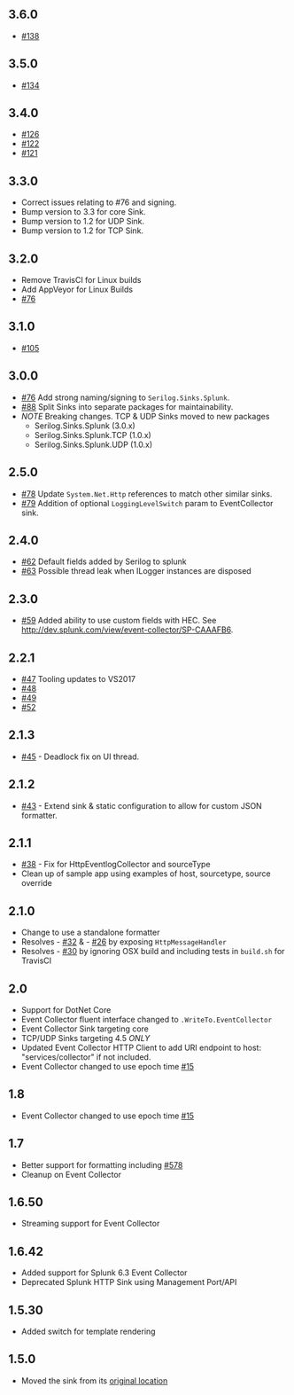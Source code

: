 ## 3.6.0
- [#138](https://github.com/serilog/serilog-sinks-splunk/pull/138)

## 3.5.0
- [#134](https://github.com/serilog/serilog-sinks-splunk/pull/134)

## 3.4.0
- [#126](https://github.com/serilog/serilog-sinks-splunk/pull/126)
- [#122](https://github.com/serilog/serilog-sinks-splunk/pull/122)
- [#121](https://github.com/serilog/serilog-sinks-splunk/pull/121)

## 3.3.0
- Correct issues relating to #76 and signing.
- Bump version to 3.3 for core Sink.
- Bump version to 1.2 for UDP Sink.
- Bump version to 1.2 for TCP Sink.

## 3.2.0
- Remove TravisCI for Linux builds
- Add AppVeyor for Linux Builds
- [#76](https://github.com/serilog/serilog-sinks-splunk/issues/76)

## 3.1.0
- [#105](https://github.com/serilog/serilog-sinks-splunk/pull/105)

## 3.0.0
- [#76](https://github.com/serilog/serilog-sinks-splunk/issues/76) Add strong naming/signing to `Serilog.Sinks.Splunk`.
- [#88](https://github.com/serilog/serilog-sinks-splunk/issues/88) Split Sinks into separate packages for maintainability.
- *NOTE* Breaking changes.  TCP & UDP Sinks moved to new packages
    - Serilog.Sinks.Splunk (3.0.x)
    - Serilog.Sinks.Splunk.TCP (1.0.x)
    - Serilog.Sinks.Splunk.UDP (1.0.x)

## 2.5.0
- [#78](https://github.com/serilog/serilog-sinks-splunk/issues/78) Update `System.Net.Http` references to match other similar sinks.
- [#79](https://github.com/serilog/serilog-sinks-splunk/issues/79) Addition of optional `LoggingLevelSwitch` param to EventCollector sink.

## 2.4.0
- [#62](https://github.com/serilog/serilog-sinks-splunk/issues/62) Default fields added by Serilog to splunk
- [#63](https://github.com/serilog/serilog-sinks-splunk/issues/63) Possible thread leak when ILogger instances are disposed

## 2.3.0
- [#59](https://github.com/serilog/serilog-sinks-splunk/issues/59) Added ability to use custom fields with HEC.  See http://dev.splunk.com/view/event-collector/SP-CAAAFB6.

## 2.2.1
- [#47](https://github.com/serilog/serilog-sinks-splunk/issues/47) Tooling updates to VS2017
- [#48](https://github.com/serilog/serilog-sinks-splunk/issues/48)
- [#49](https://github.com/serilog/serilog-sinks-splunk/issues/49)
- [#52](https://github.com/serilog/serilog-sinks-splunk/issues/52)

## 2.1.3
- [#45](https://github.com/serilog/serilog-sinks-splunk/issues/45) - Deadlock fix on UI thread.

## 2.1.2
- [#43](https://github.com/serilog/serilog-sinks-splunk/issues/43) - Extend sink & static configuration to allow for custom JSON formatter.

## 2.1.1
- [#38](https://github.com/serilog/serilog-sinks-splunk/issues/38) - Fix for HttpEventlogCollector and sourceType
- Clean up of sample app using examples of host, sourcetype, source override

## 2.1.0

* Change to use a standalone formatter
* Resolves - [#32](https://github.com/serilog/serilog-sinks-splunk/issues/32) & - [#26](https://github.com/serilog/serilog-sinks-splunk/issues/26) by exposing `HttpMessageHandler`
* Resolves - [#30](https://github.com/serilog/serilog-sinks-splunk/issues/30) by ignoring OSX build and including tests in `build.sh` for TravisCI

## 2.0
 - Support for DotNet Core
 - Event Collector fluent interface changed to `.WriteTo.EventCollector`
 - Event Collector Sink targeting core
 - TCP/UDP Sinks targeting 4.5 *ONLY*
 - Updated Event Collector HTTP Client to add URI endpoint to host: "services/collector" if not included.
 - Event Collector changed to use epoch time [#15](https://github.com/serilog/serilog-sinks-splunk/pull/15)

## 1.8
 - Event Collector changed to use epoch time [#15](https://github.com/serilog/serilog-sinks-splunk/pull/15)

## 1.7
 - Better support for formatting including [#578](https://github.com/serilog/serilog/issues/578)
 - Cleanup on Event Collector

## 1.6.50
 - Streaming support for Event Collector
 
## 1.6.42
 - Added support for Splunk 6.3 Event Collector
 - Deprecated Splunk HTTP Sink using Management Port/API

## 1.5.30
 - Added switch for template rendering
 
## 1.5.0
 - Moved the sink from its [original location](https://github.com/serilog/serilog)
